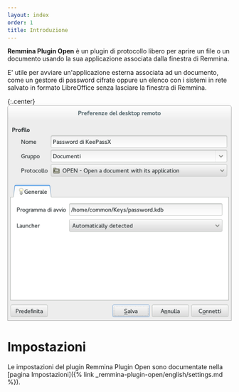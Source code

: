 ```yaml
---
layout: index
order: 1
title: Introduzione
---
```

**Remmina Plugin Open** è un plugin di protocollo libero per aprire un file o un
documento usando la sua applicazione associata dalla finestra di Remmina.

E' utile per avviare un'applicazione esterna associata ad un documento, come un
gestore di password cifrate oppure un elenco con i sistemi in rete salvato in
formato LibreOffice senza lasciare la finestra di Remmina.

{:.center}
![Impostazioni generali](/resources/remmina-plugin-open/archive/latest/italian/general.png)

# Impostazioni

Le impostazioni del plugin Remmina Plugin Open sono documentate nella
[pagina Impostazioni]({% link _remmina-plugin-open/english/settings.md %}).